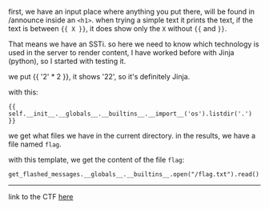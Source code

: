 first, we have an input place where anything you put there, will be found in /announce inside an `<h1>`.
when trying a simple text it prints the text, if the text is between `{{ X }}`, it does show only the `X` without `{{` and `}}`.

That means we have an SSTi.
so here we need to know which technology is used in the server to render content, I have worked before with Jinja (python), so I started with testing it.

we put {{ '2' * 2 }}, it shows '22', so it's definitely Jinja.

with this:

    {{ self.__init__.__globals__.__builtins__.__import__('os').listdir('.') }}

we get what files we have in the current directory.
in the results, we have a file named `flag`.

with this template, we get the content of the file `flag`:

    get_flashed_messages.__globals__.__builtins__.open("/flag.txt").read()

---
link to the CTF [here](https://play.picoctf.org/practice/challenge/492?category=1&page=1)
